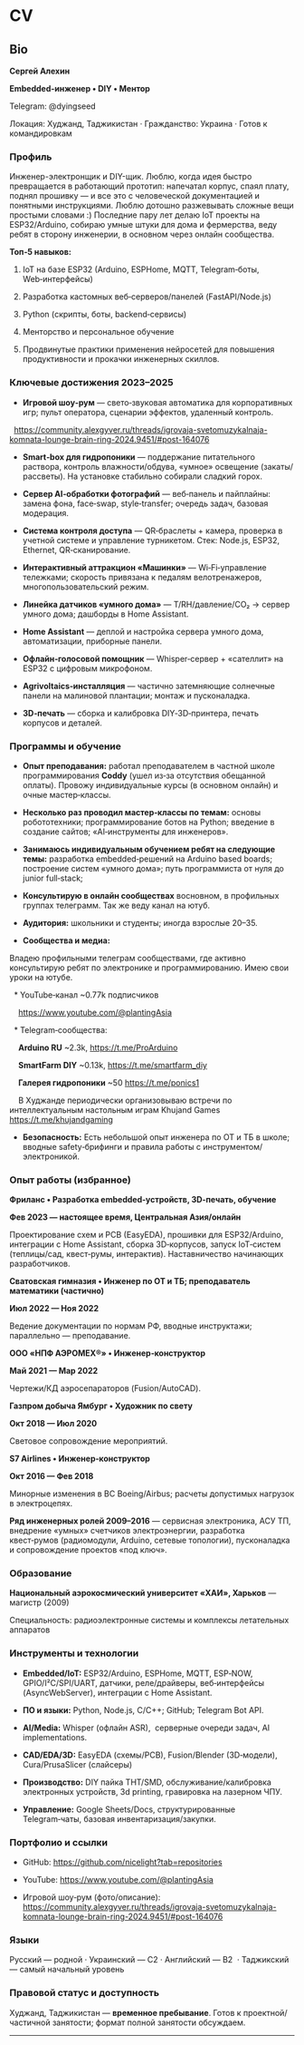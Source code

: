 # CV
## Bio 
**Сергей Алехин**

**Embedded-инженер • DIY  • Ментор**

Telegram: @dyingseed

Локация: Худжанд, Таджикистан · Гражданство: Украина · Готов к командировкам


### Профиль

Инженер-электронщик и DIY-щик. Люблю, когда идея быстро превращается в работающий прототип: напечатал корпус, спаял плату, поднял прошивку — и все это с человеческой документацией и понятными инструкциями. Люблю дотошно разжевывать сложные вещи простыми словами :) Последние пару лет делаю IoT проекты на ESP32/Arduino, собираю умные штуки для дома и фермерства, веду ребят в сторону инженерии, в основном через онлайн сообщества. 

**Топ‑5 навыков:**

1. IoT на базе ESP32 (Arduino, ESPHome, MQTT, Telegram‑боты, Web‑интерфейсы)

2. Разработка кастомных веб‑серверов/панелей (FastAPI/Node.js)

3. Python (скрипты, боты, backend‑сервисы)

4. Менторство и персональное обучение

5. Продвинутые практики применения нейросетей для повышения продуктивности и прокачки инженерных скиллов.

### Ключевые достижения 2023–2025

* **Игровой шоу‑рум** — свето‑звуковая автоматика для корпоративных игр; пульт оператора, сценарии эффектов, удаленный контроль.

  https://community.alexgyver.ru/threads/igrovaja-svetomuzykalnaja-komnata-lounge-brain-ring-2024.9451/#post-164076

* **Smart‑box для гидропоники** — поддержание питательного раствора, контроль влажности/обдува, «умное» освещение (закаты/рассветы). На установке стабильно собирали сладкий горох.

* **Сервер AI‑обработки фотографий** — веб‑панель и пайплайны: замена фона, face‑swap, style‑transfer; очередь задач, базовая модерация.

* **Система контроля доступа** — QR‑браслеты + камера, проверка в учетной системе и управление турникетом. Стек: Node.js, ESP32, Ethernet, QR‑сканирование.

* **Интерактивный аттракцион «Машинки»** — Wi‑Fi‑управление тележками; скорость привязана к педалям велотренажеров, многопользовательский режим.
* **Линейка датчиков «умного дома»** — T/RH/давление/CO₂ → сервер умного дома; дашборды в Home Assistant.

* **Home Assistant** — деплой и настройка сервера умного дома, автоматизации, приборные панели.

* **Офлайн‑голосовой помощник** — Whisper‑сервер + «сателлит» на ESP32 с цифровым микрофоном.

* **Agrivoltaics‑инсталляция** — частично затемняющие солнечные панели на малиновой плантации; монтаж и пусконаладка.
* **3D‑печать** — сборка и калибровка DIY‑3D‑принтера, печать корпусов и деталей.


### Программы и обучение

* **Опыт преподавания:** работал преподавателем в частной школе программирования **Coddy** (ушел из‑за отсутствия обещанной оплаты). Провожу индивидуальные курсы (в основном онлайн) и очные мастер‑классы.

* **Несколько раз проводил мастер‑классы по темам:** основы  робототехники; программирование ботов на Python; введение в создание сайтов; «AI‑инструменты для инженеров».

* **Занимаюсь индивидуальным обучением ребят на следующие темы:** разработка embedded‑решений на Arduino based boards; построение систем «умного дома»; путь программиста от нуля до junior full‑stack;

* **Консультирую в онлайн сообществах** восновном, в профильных группах телеграмм. Так же веду канал на ютуб.

* **Аудитория:** школьники и студенты; иногда взрослые 20–35.

* **Сообщества и медиа:**

Владею профильными телеграм сообществами, где активно консультирую ребят по электронике и программированию. Имею свои уроки на ютубе.

  * YouTube‑канал  ~0.77k подписчиков

    https://www.youtube.com/@plantingAsia

  * Telegram‑сообщества:

    **Arduino RU** ~2.3k, https://t.me/ProArduino

    **SmartFarm DIY** ~0.13k, https://t.me/smartfarm_diy

    **Галерея гидропоники** ~50 https://t.me/ponics1

    В Худжанде периодически организовываю встречи по интеллектуальным настольным играм Khujand Games https://t.me/khujandgaming

* **Безопасность:** Есть небольшой опыт инженера по ОТ и ТБ в школе; вводные safety‑брифинги и правила работы с инструментом/электроникой.


### Опыт работы (избранное)

**Фриланс • Разработка embedded‑устройств, 3D‑печать, обучение**

**Фев 2023 — настоящее время, Центральная Азия/онлайн**

Проектирование схем и PCB (EasyEDA), прошивки для ESP32/Arduino, интеграции с Home Assistant, сборка 3D‑корпусов, запуск IoT‑систем (теплицы/сад, квест‑румы, интерактив). Наставничество начинающих разработчиков.

**Сватовская гимназия • Инженер по ОТ и ТБ; преподаватель математики (частично)**

**Июл 2022 — Ноя 2022**

Ведение документации по нормам РФ, вводные инструктажи; параллельно — преподавание.

**ООО «НПФ АЭРОМЕХ®» • Инженер‑конструктор**

**Май 2021 — Мар 2022**

Чертежи/КД аэросепараторов (Fusion/AutoCAD).

**Газпром добыча Ямбург • Художник по свету**

**Окт 2018 — Июл 2020**

Световое сопровождение мероприятий.

**S7 Airlines • Инженер‑конструктор**

**Окт 2016 — Фев 2018**

Минорные изменения в ВС Boeing/Airbus; расчеты допустимых нагрузок в электроцепях.

**Ряд инженерных ролей 2009–2016** — сервисная электроника, АСУ ТП, внедрение «умных» счетчиков электроэнергии, разработка квест‑румов (радиомодули, Arduino, сетевые топологии), пусконаладка и сопровождение проектов «под ключ».


### Образование

**Национальный аэрокосмический университет «ХАИ», Харьков** — магистр (2009)

Специальность: радиоэлектронные системы и комплексы летательных аппаратов

### Инструменты и технологии

* **Embedded/IoT:** ESP32/Arduino, ESPHome, MQTT, ESP‑NOW, GPIO/I²C/SPI/UART, датчики, реле/драйверы, веб‑интерфейсы (AsyncWebServer), интеграции с Home Assistant.

* **ПО и языки:** Python, Node.js, C/C++; GitHub; Telegram Bot API.

* **AI/Media:** Whisper (офлайн ASR),  серверные очереди задач, AI implementations.

* **CAD/EDA/3D:** EasyEDA (схемы/PCB), Fusion/Blender (3D‑модели), Cura/PrusaSlicer (слайсеры)

* **Производство:** DIY пайка THT/SMD, обслуживание/калибровка электронных устройств, 3d printing, гравировка на лазерном ЧПУ.

* **Управление:** Google Sheets/Docs, структурированные Telegram‑чаты, базовая инвентаризация/закупки.


### Портфолио и ссылки

* GitHub: https://github.com/nicelight?tab=repositories

* YouTube: https://www.youtube.com/@plantingAsia

* Игровой шоу‑рум (фото/описание): https://community.alexgyver.ru/threads/igrovaja-svetomuzykalnaja-komnata-lounge-brain-ring-2024.9451/#post-164076


### Языки

Русский — родной · Украинский — C2 · Английский — B2  · Таджикский — самый начальный уровень


### Правовой статус и доступность

Худжанд, Таджикистан — **временное пребывание**. Готов к проектной/частичной занятости; формат полной занятости обсуждаем.

---



